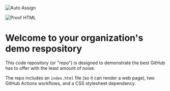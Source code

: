 ![Auto Assign](https://github.com/tumdriving/demo-repository/actions/workflows/auto-assign.yml/badge.svg)

![Proof HTML](https://github.com/tumdriving/demo-repository/actions/workflows/proof-html.yml/badge.svg)

# Welcome to your organization's demo respository
This code repository (or "repo") is designed to demonstrate the best GitHub has to offer with the least amount of noise.

The repo includes an `index.html` file (so it can render a web page), two GitHub Actions workflows, and a CSS stylesheet dependency.
